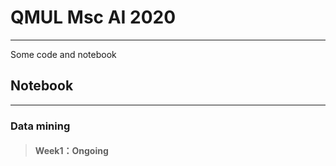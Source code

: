 # QMUL Msc AI 2020
------

 Some code and notebook



## Notebook

------

### Data mining

> #### Week1：Ongoing
>
> 





